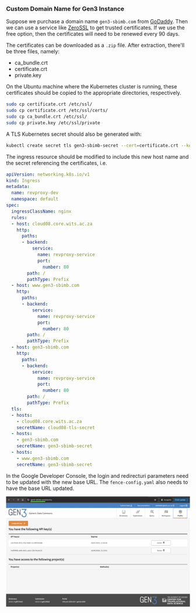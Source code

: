 ### Custom Domain Name for Gen3 Instance
Suppose we purchase a domain name `gen3-sbimb.com` from [GoDaddy](https://www.godaddy.com/en-ph). Then we can use a service like [ZeroSSL](https://zerossl.com/) to get trusted certificates. If we use the free option, then the certificates will need to be renewed every 90 days.   

The certificates can be downloaded as a `.zip` file. After extraction, there'll be three files, namely:
- ca_bundle.crt
- certificate.crt
- private.key

On the Ubuntu machine where the Kubernetes cluster is running, these certificates should be copied to the appropriate directories, respectively.   
```bash
sudo cp certificate.crt /etc/ssl/
sudo cp certificate.crt /etc/ssl/certs/
sudo cp ca_bundle.crt /etc/ssl/
sudo cp private.key /etc/ssl/private
```
A TLS Kubernetes secret should also be generated with:
```bash
kubectl create secret tls gen3-sbimb-secret --cert=certificate.crt --key=private.key
```
The ingress resource should be modified to include this new host name and the secret referencing the certificates, i.e.
```yaml
apiVersion: networking.k8s.io/v1
kind: Ingress
metadata:
  name: revproxy-dev
  namespace: default
spec:
  ingressClassName: nginx
  rules:
  - host: cloud08.core.wits.ac.za
    http:
      paths:
      - backend:
          service:
            name: revproxy-service
            port:
              number: 80
        path: /
        pathType: Prefix
  - host: www.gen3-sbimb.com
    http:
      paths:
      - backend:
          service:
            name: revproxy-service
            port:
              number: 80
        path: /
        pathType: Prefix
  - host: gen3-sbimb.com
    http:
      paths:
      - backend:
          service:
            name: revproxy-service
            port:
              number: 80
        path: /
        pathType: Prefix
  tls:
  - hosts:
    - cloud08.core.wits.ac.za
    secretName: cloud08-tls-secret
  - hosts:
    - gen3-sbimb.com
    secretName: gen3-sbimb-secret
  - hosts:
    - www.gen3-sbimb.com
    secretName: gen3-sbimb-secret
```
In the Google Developer Console, the login and redirecturi parameters need to be updated with the new base URL. The `fence-config.yaml` also needs to have the base URL updated.   

![Custom Base URL](../public/assets/images/gen3-sbimb-base-url.png "Custom Base URL")    
